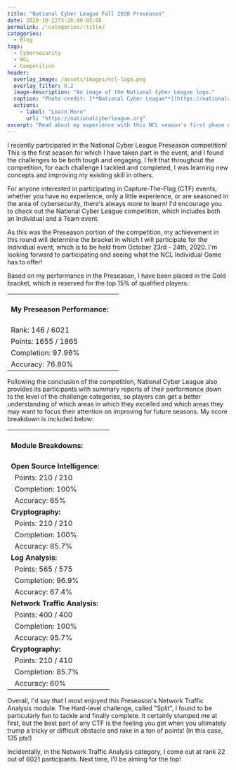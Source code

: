 ```yaml
---
title: "National Cyber League Fall 2020 Preseason"
date: 2020-10-22T3:26:00-05:00
permalink: /:categories/:title/
categories:
  - Blog
tags:
  - Cybersecurity
  - NCL
  - Competition
header:
  overlay_image: /assets/images/ncl-logo.png
  overlay_filter: 0.2
  image-description: "An image of the National Cyber League logo."
  caption: "Photo credit: [**National Cyber League**](https://nationalcyberleague.org)"
  actions:
    - label: "Learn More"
      url: "https://nationalcyberleague.org"
excerpt: "Read about my experience with this NCL season's first phase event!"
---
```


I recently participated in the National Cyber League Preseason competition! This is the first season for which I have taken part in the event, and I found the challenges to be both tough and engaging. I felt that throughout the competition, for each challenge I tackled and completed, I was learning new concepts and improving my existing skill in others.

For anyone interested in participating in Capture-The-Flag (CTF) events, whether you have no experience, only a little experience, or are seasoned in the area of cybersecurity, there's always more to learn! I'd encourage you to check out the National Cyber League competition, which includes both an Individual and a Team event.

As this was the Preseason portion of the competition, my achievement in this round will determine the bracket in which I will participate for the Individual event, which is to be held from October 23rd - 24th, 2020. I'm looking forward to participating and seeing what the NCL Individual Game has to offer!

Based on my performance in the Preseason, I have been placed in the Gold bracket, which is reserved for the top 15% of qualified players:

<table class="notice" style="border-collapse:collapse">
  <tbody>
    <tr>
      <td style="border:none">
        <h4> My Preseason Performance: </h4>
      </td>
    </tr>
    <tr>
      <td style="border:none"> Rank: 146 / 6021 </td>
      <td style="border:none">
        <span class="fa fa-star" style="color:orange"></span>
        <span class="fa fa-star" style="color:orange"></span>
        <span class="fa fa-star" style="color:orange"></span>
        <span class="fa fa-star" style="color:orange"></span>
        <span class="fa fa-star" style="color:orange"></span>
      </td>
    </tr>
    <tr>
      <td style="border:none"> Points: 1655 / 1865 </td>
      <td style="border:none">
        <span class="fa fa-star" style="color:orange"></span>
        <span class="fa fa-star" style="color:orange"></span>
        <span class="fa fa-star" style="color:orange"></span>
        <span class="fa fa-star" style="color:orange"></span>
        <span class="fa fa-star"></span>
      </td>
    </tr>
    <tr>
      <td style="border:none"> Completion: 97.96% </td>
      <td style="border:none">
        <span class="fa fa-star" style="color:orange"></span>
        <span class="fa fa-star" style="color:orange"></span>
        <span class="fa fa-star" style="color:orange"></span>
        <span class="fa fa-star" style="color:orange"></span>
        <span class="fa fa-star" style="color:orange"></span>
      </td>
    </tr>
    <tr>
      <td style="border:none"> Accuracy: 76.80% </td>
      <td style="border:none">
        <span class="fa fa-star" style="color:orange"></span>
        <span class="fa fa-star" style="color:orange"></span>
        <span class="fa fa-star" style="color:orange"></span>
        <span class="fa fa-star" style="color:orange"></span>
        <span class="fa fa-star"></span>
      </td>
    </tr>
  </tbody>
</table>

Following the conclusion of the competition, National Cyber League also provides its participants with summary reports of their performance down to the level of the challenge categories, so players can get a better understanding of which areas in which they excelled and which areas they may want to focus their attention on improving for future seasons. My score breakdown is included below:

<table class="notice" style="border-collapse:collapse">
  <tbody>
    <tr>
      <td style="border:none">
        <h4> Module Breakdowns: </h4>
      </td>
    </tr>
    <!-- OSINT section -->
    <tr>
      <td style="border:none">
        <strong> Open Source Intelligence: </strong>
      </td>
    </tr>
    <tr>
      <td style="border:none"> &nbsp; Points: 210 / 210 </td>
      <td style="border:none">
        <span class="fa fa-star" style="color:orange"></span>
        <span class="fa fa-star" style="color:orange"></span>
        <span class="fa fa-star" style="color:orange"></span>
        <span class="fa fa-star" style="color:orange"></span>
        <span class="fa fa-star" style="color:orange"></span>
      </td>
    </tr>
    <tr>
      <td style="border:none"> &nbsp; Completion: 100% </td>
      <td style="border:none">
        <span class="fa fa-star" style="color:orange"></span>
        <span class="fa fa-star" style="color:orange"></span>
        <span class="fa fa-star" style="color:orange"></span>
        <span class="fa fa-star" style="color:orange"></span>
        <span class="fa fa-star" style="color:orange"></span>
      </td>
    </tr>
    <tr>
      <td style="border:none"> &nbsp; Accuracy: 65% </td>
      <td style="border:none">
        <span class="fa fa-star" style="color:orange"></span>
        <span class="fa fa-star" style="color:orange"></span>
        <span class="fa fa-star" style="color:orange"></span>
        <span class="fa fa-star"></span>
        <span class="fa fa-star"></span>
      </td>
    </tr>
    <!-- Cryptography section -->
    <tr>
      <td style="border:none">
        <strong> Cryptography: </strong>
      </td>
    </tr>
    <tr>
      <td style="border:none"> &nbsp; Points: 210 / 210 </td>
      <td style="border:none">
        <span class="fa fa-star" style="color:orange"></span>
        <span class="fa fa-star" style="color:orange"></span>
        <span class="fa fa-star" style="color:orange"></span>
        <span class="fa fa-star" style="color:orange"></span>
        <span class="fa fa-star" style="color:orange"></span>
      </td>
    </tr>
    <tr>
      <td style="border:none"> &nbsp; Completion: 100% </td>
      <td style="border:none">
        <span class="fa fa-star" style="color:orange"></span>
        <span class="fa fa-star" style="color:orange"></span>
        <span class="fa fa-star" style="color:orange"></span>
        <span class="fa fa-star" style="color:orange"></span>
        <span class="fa fa-star" style="color:orange"></span>
      </td>
    </tr>
    <tr>
      <td style="border:none"> &nbsp; Accuracy: 85.7% </td>
      <td style="border:none">
        <span class="fa fa-star" style="color:orange"></span>
        <span class="fa fa-star" style="color:orange"></span>
        <span class="fa fa-star" style="color:orange"></span>
        <span class="fa fa-star" style="color:orange"></span>
        <span class="fa fa-star"></span>
      </td>
    </tr>
    <!-- Log Analysis section -->
    <tr>
      <td style="border:none">
        <strong> Log Analysis: </strong>
      </td>
    </tr>
    <tr>
      <td style="border:none"> &nbsp; Points: 565 / 575 </td>
      <td style="border:none">
        <span class="fa fa-star" style="color:orange"></span>
        <span class="fa fa-star" style="color:orange"></span>
        <span class="fa fa-star" style="color:orange"></span>
        <span class="fa fa-star" style="color:orange"></span>
        <span class="fa fa-star" style="color:orange"></span>
      </td>
    </tr>
    <tr>
      <td style="border:none"> &nbsp; Completion: 96.9% </td>
      <td style="border:none">
        <span class="fa fa-star" style="color:orange"></span>
        <span class="fa fa-star" style="color:orange"></span>
        <span class="fa fa-star" style="color:orange"></span>
        <span class="fa fa-star" style="color:orange"></span>
        <span class="fa fa-star" style="color:orange"></span>
      </td>
    </tr>
    <tr>
      <td style="border:none"> &nbsp; Accuracy: 67.4% </td>
      <td style="border:none">
        <span class="fa fa-star" style="color:orange"></span>
        <span class="fa fa-star" style="color:orange"></span>
        <span class="fa fa-star" style="color:orange"></span>
        <span class="fa fa-star"></span>
        <span class="fa fa-star"></span>
      </td>
    </tr>
    <!-- Network Traffic Analysis section -->
    <tr>
      <td style="border:none">
        <strong> Network Traffic Analysis: </strong>
      </td>
    </tr>
    <tr>
      <td style="border:none"> &nbsp; Points: 400 / 400 </td>
      <td style="border:none">
        <span class="fa fa-star" style="color:orange"></span>
        <span class="fa fa-star" style="color:orange"></span>
        <span class="fa fa-star" style="color:orange"></span>
        <span class="fa fa-star" style="color:orange"></span>
        <span class="fa fa-star" style="color:orange"></span>
      </td>
    </tr>
    <tr>
      <td style="border:none"> &nbsp; Completion: 100% </td>
      <td style="border:none">
        <span class="fa fa-star" style="color:orange"></span>
        <span class="fa fa-star" style="color:orange"></span>
        <span class="fa fa-star" style="color:orange"></span>
        <span class="fa fa-star" style="color:orange"></span>
        <span class="fa fa-star" style="color:orange"></span>
      </td>
    </tr>
    <tr>
      <td style="border:none"> &nbsp; Accuracy: 95.7% </td>
      <td style="border:none">
        <span class="fa fa-star" style="color:orange"></span>
        <span class="fa fa-star" style="color:orange"></span>
        <span class="fa fa-star" style="color:orange"></span>
        <span class="fa fa-star" style="color:orange"></span>
        <span class="fa fa-star" style="color:orange"></span>
      </td>
    </tr>
    <!-- Enumeration and Exploitation section -->
    <tr>
      <td style="border:none">
        <strong> Cryptography: </strong>
      </td>
    </tr>
    <tr>
      <td style="border:none"> &nbsp; Points: 210 / 410 </td>
      <td style="border:none">
        <span class="fa fa-star" style="color:orange"></span>
        <span class="fa fa-star" style="color:orange"></span>
        <span class="fa fa-star" style="color:orange"></span>
        <span class="fa fa-star"></span>
        <span class="fa fa-star"></span>
      </td>
    </tr>
    <tr>
      <td style="border:none"> &nbsp; Completion: 85.7% </td>
      <td style="border:none">
        <span class="fa fa-star" style="color:orange"></span>
        <span class="fa fa-star" style="color:orange"></span>
        <span class="fa fa-star" style="color:orange"></span>
        <span class="fa fa-star" style="color:orange"></span>
        <span class="fa fa-star"></span>
      </td>
    </tr>
    <tr>
      <td style="border:none"> &nbsp; Accuracy: 60% </td>
      <td style="border:none">
        <span class="fa fa-star" style="color:orange"></span>
        <span class="fa fa-star" style="color:orange"></span>
        <span class="fa fa-star" style="color:orange"></span>
        <span class="fa fa-star"></span>
        <span class="fa fa-star"></span>
      </td>
    </tr>
  </tbody>
</table>

Overall, I'd say that I most enjoyed this Preseason's Network Traffic Analysis module. The Hard-level challenge, called "Split", I found to be particularly fun to tackle and finally complete. It certainly stumped me at first, but the best part of any CTF is the feeling you get when you ultimately trump a tricky or difficult obstacle and rake in a ton of points! (In this case, 135 pts!)

Incidentally, in the Network Traffic Analysis category, I come out at rank 22 out of 6021 participants. Next time, I'll be aiming for the top!

[jekyll-docs]: https://jekyllrb.com/docs/home
[jekyll-gh]:   https://github.com/jekyll/jekyll
[jekyll-talk]: https://talk.jekyllrb.com/